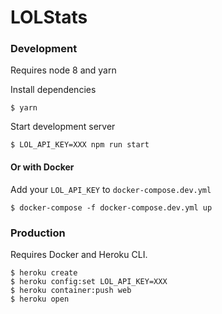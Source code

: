 # LOLStats

### Development

Requires node 8 and yarn

Install dependencies

    $ yarn

Start development server

    $ LOL_API_KEY=XXX npm run start

#### Or with Docker

Add your `LOL_API_KEY` to `docker-compose.dev.yml`

    $ docker-compose -f docker-compose.dev.yml up

### Production

Requires Docker and Heroku CLI.

    $ heroku create
    $ heroku config:set LOL_API_KEY=XXX
    $ heroku container:push web
    $ heroku open
